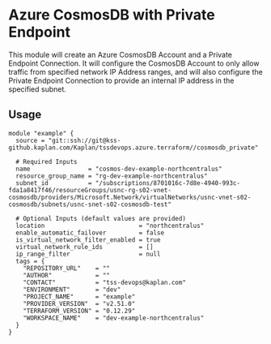 # Azure CosmosDB with Private Endpoint

This module will create an Azure CosmosDB Account and a Private Endpoint Connection. It will configure the CosmosDB Account to only allow traffic from specified network IP Address ranges, and will also configure the Private Endpoint Connection to provide an internal IP address in the specified subnet.

## Usage
```hcl
module "example" {
  source = "git::ssh://git@kss-github.kaplan.com/Kaplan/tssdevops.azure.terraform//cosmosdb_private"

  # Required Inputs
  name                = "cosmos-dev-example-northcentralus"
  resource_group_name = "rg-dev-example-northcentralus"
  subnet_id           = "/subscriptions/8701016c-7d8e-4940-993c-fda1a8417f46/resourceGroups/usnc-rg-s02-vnet-cosmosdb/providers/Microsoft.Network/virtualNetworks/usnc-vnet-s02-cosmosdb/subnets/usnc-snet-s02-cosmosdb-test"

  # Optional Inputs (default values are provided)
  location                          = "northcentralus"
  enable_automatic_failover         = false
  is_virtual_network_filter_enabled = true
  virtual_network_rule_ids          = []
  ip_range_filter                   = null
  tags = {
    "REPOSITORY_URL"    = ""
    "AUTHOR"            = ""
    "CONTACT"           = "tss-devops@kaplan.com"
    "ENVIRONMENT"       = "dev"
    "PROJECT_NAME"      = "example"
    "PROVIDER_VERSION"  = "v2.51.0"
    "TERRAFORM_VERSION" = "0.12.29"
    "WORKSPACE_NAME"    = "dev-example-northcentralus"
  }
}
```
